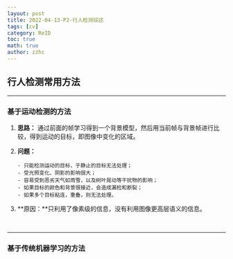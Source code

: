 ```yaml
---
layout: post
title: 2022-04-13-P2-行人检测综述 
tags: [cv]
category: ReID
toc: true
math: true
author: zzhc
---
```



## 行人检测常用方法

***

### 基于运动检测的方法

 1. **思路：** 通过前面的帧学习得到一个背景模型，然后用当前帧与背景帧进行比较，得到运动的目标，即图像中变化的区域。
 2. **问题：** 
    
        - 只能检测运动的目标，于静止的目标无法处理；
        - 受光照变化、阴影的影响很大；
        - 容易受到恶劣天气如雨雪，以及树叶晃动等干扰物的影响；
        - 如果目标的颜色和背景很接近，会造成漏检和断裂；
        - 如果多个目标粘连，重叠，则无法处理。

3. **原因：**只利用了像素级的信息，没有利用图像更高层语义的信息。

<br>

***

### 基于传统机器学习的方法

